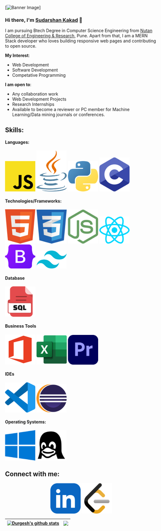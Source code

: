 [![Banner Image]()]
### Hi there, I'm [Sudarshan Kakad]() 👋

I am pursuing Btech Degree in Computer Science Engineering from [Nutan College of Engineering & Research](https://ncerpune.in), Pune. Apart from that, I am a MERN Stack developer who loves building responsive web pages and contributing to open source.

**My Interest**:
- Web Development
- Software Development
- Competative Programming

 **I am open to**:

- Any collaboration work
- Web Development Projects
- Research Internships
- Available to become a reviewer or PC member for Machine Learning/Data mining journals or conferences.

## Skills:

#### Languages:
<p> 
<img src="Icons/JS.png" width="100px">
<img src="Icons/Java.png" width="100px">
<img src="Icons/Python.png" width="100px">
<img src="Icons/C.png" width="100px">
</p>

#### Technologies/Frameworks:
<p> 
<img src="Icons/Html.png" width="100px">
<img src="Icons/Css.png" width="100px">
<img src="Icons/NodeJs.png" width="100px">
<img src="Icons/ReactJs.png" width="100px">
<img src="Icons/Bootstrap.png" width="100px">
<img src="Icons/TailwindCss.png" width="100px">
</p>

#### Database

<p> 
<img src="Icons/SQL.png" width="100px">
</p>

#### Business Tools

<p> 
<img src="Icons/MSOffice.png" width="100px">
<img src="Icons/Excel.png" width="100px">
<img src="Icons/PrimerePro.png" width="100px">
</p>

#### IDEs

<p> 
<img src="Icons/VScode.png" width="100px">
<img src="Icons/Eclipse.png" width="100px">
</p>

#### Operating Systems:

<p> 
<img src="Icons/Windows.png" width="100px">
<img src="Icons/Linux.png" width="100px">
</p>

## Connect with me:

<p align = "center">
<a href="https://www.linkedin.com/in/sudarshankakad7672" target="_blank"><img src="Icons/Linkedin.png" width="100px"></a>
<a href="https://leetcode.com/Sudarshan7672/" target="_blank"><img src="Icons/Leetcode.png" width="100px"></a>
</p>

| <a href="https://github.com/anuraghazra/github-readme-stats"><img align="center" src="https://github-readme-stats.vercel.app/api?username=durgeshsamariya&show_icons=true&include_all_commits=true&theme=buefy&hide_border=true" alt="Durgesh's github stats" /></a> | <a href="https://github.com/anuraghazra/github-readme-stats"><img align="center" src="https://github-readme-stats.vercel.app/api/top-langs/?username=durgeshsamariya&layout=compact&theme=buefy&hide_border=true" /></a> |
| ------------- | ------------- |

<!-- 
----
[<img src="https://github-profile-trophy.vercel.app/?username=durgeshsamariya&row=2&column=3" />](https://github.com/ryo-ma/github-profile-trophy)
[<img src="https://github-readme-stats.vercel.app/api?username=durgeshsamariya&theme=algolia&count_private=true&include_all_commits=true&show_icons=true" />](https://github.com/anuraghazra/github-readme-stats)
[![GitHub Streak](https://github-readme-streak-stats.herokuapp.com/?user=durgeshsamariya&theme=dark)](https://github.com/DenverCoder1/github-readme-streak-stats)
[![Durgesh's Top Langs](https://github-readme-stats.vercel.app/api/top-langs/?username=themlphdstudent&theme=algolia&hide=Jupyter&layout=compact&show_icons=true)](https://github.com/anuraghazra/github-readme-stats)
 -->

<!--
**themlphdstudent/themlphdstudent** is a ✨ _special_ ✨ repository because its `README.md` (this file) appears on your GitHub profile.

Here are some ideas to get you started:

- 🔭 I’m currently working on ...
- 🌱 I’m currently learning ...
- 👯 I’m looking to collaborate on ...
- 🤔 I’m looking for help with ...
- 💬 Ask me about ...
- 📫 How to reach me: ...
- 😄 Pronouns: ...
- ⚡ Fun fact: ...
-->

